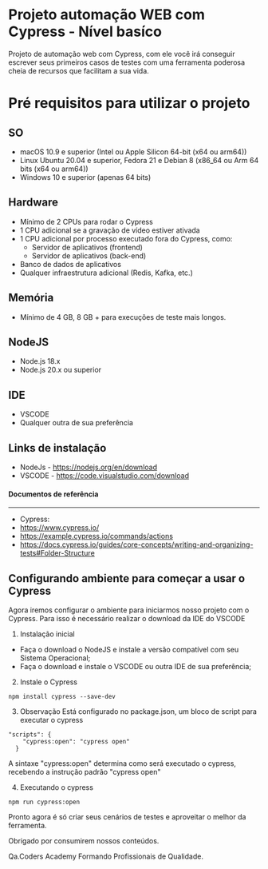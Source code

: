 # Projeto automação WEB com Cypress - Nível basíco

Projeto de automação web com Cypress, com ele você irá conseguir escrever seus primeiros casos de testes com uma ferramenta poderosa cheia de recursos que facilitam a sua vida.

# Pré requisitos para utilizar o projeto

SO
---
* macOS 10.9 e superior (Intel ou Apple Silicon 64-bit (x64 ou arm64))
* Linux Ubuntu 20.04 e superior, Fedora 21 e Debian 8 (x86_64 ou Arm 64 bits (x64 ou arm64))
* Windows 10 e superior (apenas 64 bits)

Hardware
---

* Mínimo de 2 CPUs para rodar o Cypress
* 1 CPU adicional se a gravação de vídeo estiver ativada
* 1 CPU adicional por processo executado fora do Cypress, como:
    - Servidor de aplicativos (frontend)
    - Servidor de aplicativos (back-end)
* Banco de dados de aplicativos
* Qualquer infraestrutura adicional (Redis, Kafka, etc.)

Memória
---
* Mínimo de 4 GB, 8 GB + para execuções de teste mais longos.

NodeJS
---
* Node.js 18.x
* Node.js 20.x ou superior

IDE
---
* VSCODE
* Qualquer outra de sua preferência

Links de instalação
---
* NodeJs - https://nodejs.org/en/download
* VSCODE - https://code.visualstudio.com/download

#### Documentos de referência
---
* Cypress:
* https://www.cypress.io/
* https://example.cypress.io/commands/actions
* https://docs.cypress.io/guides/core-concepts/writing-and-organizing-tests#Folder-Structure

Configurando ambiente para começar a usar o Cypress
---
Agora iremos configurar o ambiente para iniciarmos nosso projeto com o Cypress. Para isso é necessário realizar o download da IDE do VSCODE

1. Instalação inicial

* Faça o download o NodeJS e instale a versão compatível com seu Sistema Operacional;
* Faça o download e instale o VSCODE ou outra IDE de sua preferência;

2. Instale o Cypress
```
npm install cypress --save-dev
```
3. Observação
Está configurado no package.json, um bloco de script para executar o cypress
```
"scripts": {
    "cypress:open": "cypress open"
  }
  ```
A sintaxe "cypress:open" determina como será executado o cypress, recebendo a instrução padrão "cypress open"

4. Executando o cypress
```
npm run cypress:open
```

Pronto agora é só criar seus cenários de testes e aproveitar o melhor da ferramenta.

Obrigado por consumirem nossos conteúdos.

Qa.Coders Academy Formando Profissionais de Qualidade.